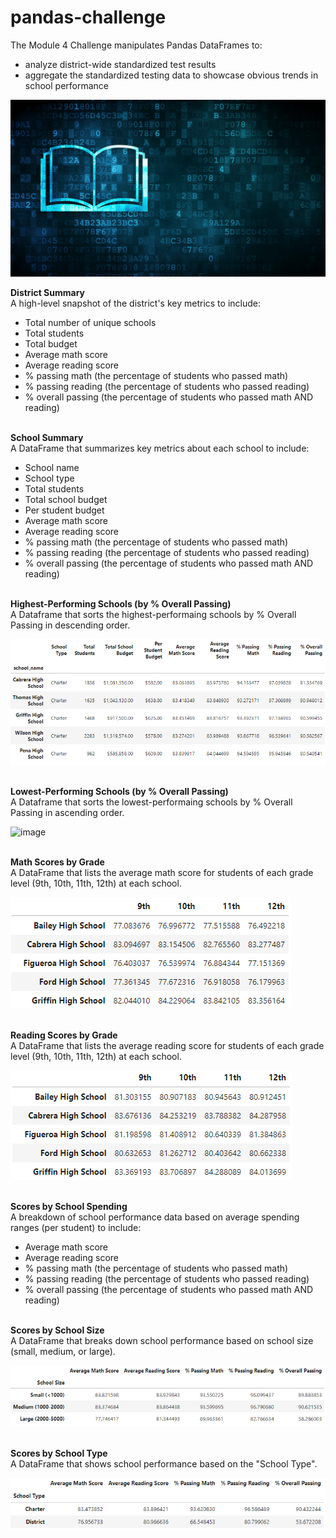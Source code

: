 # pandas-challenge
The Module 4 Challenge manipulates Pandas DataFrames to:
* analyze district-wide standardized test results
* aggregate the standardized testing data to showcase obvious trends in school performance

![image](https://github.com/RachaelCaldwell/pandas-challenge/blob/main/Starter_Code/Images/education.png?raw=true)<br>

**District Summary** <br>
A high-level snapshot of the district's key metrics to include:
* Total number of unique schools
* Total students
* Total budget
* Average math score
* Average reading score
* % passing math (the percentage of students who passed math)
* % passing reading (the percentage of students who passed reading)
* % overall passing (the percentage of students who passed math AND reading)<br><br>

**School Summary** <br>
A DataFrame that summarizes key metrics about each school to include:
* School name
* School type
* Total students
* Total school budget
* Per student budget
* Average math score
* Average reading score
* % passing math (the percentage of students who passed math)
* % passing reading (the percentage of students who passed reading)
* % overall passing (the percentage of students who passed math AND reading)<br><br>

**Highest-Performing Schools (by % Overall Passing)** <br>
A Dataframe that sorts the highest-performaing schools by % Overall Passing in descending order.

![image](https://github.com/RachaelCaldwell/pandas-challenge/blob/main/Starter_Code/Images/Highest-Performing%20Schools.png?raw=true)<br><br>

**Lowest-Performing Schools (by % Overall Passing)** <br>
A Dataframe that sorts the lowest-performaing schools by % Overall Passing in ascending order.

![image](https://github.com/RachaelCaldwell/pandas-challenge/assets/134207637/b6153318-9a80-4b26-adf9-7c1ef2abcfe7)<br><br>

**Math Scores by Grade** <br>
A DataFrame that lists the average math score for students of each grade level (9th, 10th, 11th, 12th) at each school.

![image](https://github.com/RachaelCaldwell/pandas-challenge/blob/main/Starter_Code/Images/Math%20Scores%20by%20Grade.png?raw=true)<br><br>

**Reading Scores by Grade** <br>
A DataFrame that lists the average reading score for students of each grade level (9th, 10th, 11th, 12th) at each school.

![image](https://github.com/RachaelCaldwell/pandas-challenge/blob/main/Starter_Code/Images/Reading%20Scores%20by%20Grade.png?raw=true)<br><br>

**Scores by School Spending** <br>
A breakdown of school performance data based on average spending ranges (per student) to include:
* Average math score
* Average reading score
* % passing math (the percentage of students who passed math)
* % passing reading (the percentage of students who passed reading)
* % overall passing (the percentage of students who passed math AND reading)<br><br>

**Scores by School Size** <br>
A DataFrame that breaks down school performance based on school size (small, medium, or large).

![image](https://github.com/RachaelCaldwell/pandas-challenge/blob/main/Starter_Code/Images/Size%20Summary.png?raw=true)<br><br>

**Scores by School Type** <br>
A DataFrame that shows school performance based on the "School Type".

![image](https://github.com/RachaelCaldwell/pandas-challenge/blob/main/Starter_Code/Images/Scores%20by%20School%20Type.png?raw=true)
